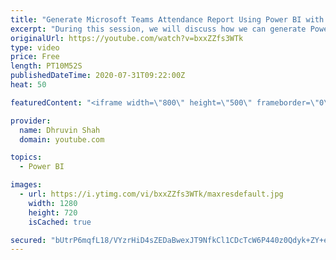 ```yaml
---
title: "Generate Microsoft Teams Attendance Report Using Power BI with few Clicks"
excerpt: "During this session, we will discuss how we can generate Power BI report for our Meeting Attendance with just few clicks.  I have developed one Power BI report which will take input from Teams Attendance report and develop stunning, Powerful Power BI report for us. All the steps I have mentioned in detail."
originalUrl: https://youtube.com/watch?v=bxxZZfs3WTk
type: video
price: Free
length: PT10M52S
publishedDateTime: 2020-07-31T09:22:00Z
heat: 50

featuredContent: "<iframe width=\"800\" height=\"500\" frameborder=\"0\" src=\"https://www.youtube.com/embed/bxxZZfs3WTk\" allow=\"accelerometer; autoplay; encrypted-media; gyroscope; picture-in-picture\" allowfullscreen></iframe>"

provider:
  name: Dhruvin Shah
  domain: youtube.com

topics:
  - Power BI

images:
  - url: https://i.ytimg.com/vi/bxxZZfs3WTk/maxresdefault.jpg
    width: 1280
    height: 720
    isCached: true

secured: "bUtrP6mqfL18/VYzrHiD4sZEDaBwexJT9NfkCl1CDcTcW6P440z0Qdyk+ZY+eMSHMPsywqlweBiIaBHFol9rw3rODqkfD8JecfCUkXCH5E7MMsTxFtmAGGRBHlKhiTTSFVy0nCIy89Tpm1XtaKHk+Lk3uFccFfsoor3Vj0HoxYlnufYzxZs/ByQjDyiCYQvIcwdOEHnd0U52Gffy4eiw+UW8fHpG7AJd+bnOb/vg98aEUexmLRa6hVxi0J/MvgjGQvrpcTqwFDC4BnZeU771fRw200Y9beqLeq8o5l/7j1g9W5ONzeOpjUTvV7GkihNnzmPzuSoZw5lp8ulvkccpnSRTujbYTnFq68hX/rq/gzB/ZfsI7sxiPp3iuhggP25TzRVF8iGc3BER/MuoRaTIrdl/wAW30kEsbCSx3gDZ8z0=;9WFKHZGBJOcGfNTuklu0fg=="
---
```



